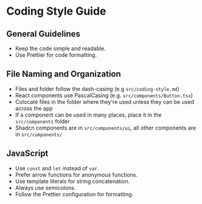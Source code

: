 # Coding Style Guide

## General Guidelines
- Keep the code simple and readable.
- Use Prettier for code formatting.

## File Naming and Organization
- Files and folder follow the dash-casing (e.g `src/coding-style.md`)
- React components use PascalCasing  (e.g. `src/components/Button.tsx`) 
- Colocate files in the folder where they're used unless they can be used across the app
- If a component can be used in many places, place it in the `src/components` folder
- Shadcn components are in `src/components/ui`, all other components are in `src/components/`
  
## JavaScript
- Use `const` and `let` instead of `var`.
- Prefer arrow functions for anonymous functions.
- Use template literals for string concatenation.
- Always use semicolons.
- Follow the Prettier configuration for formatting.
  
